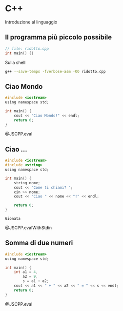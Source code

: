 <!--
author:   Gionata Massi

email:    gionata.massi@savoiabenicasa.it

version:  0.0.1

language: it

narrator: IT Italian Male

comment:  

import: https://raw.githubusercontent.com/liaTemplates/JSCPP/master/README.md
-->

# C++

Introduzione al linguaggio


## Il programma più piccolo possibile

```cpp
// file: ridotto.cpp
int main() {}
```

Sulla shell

```sh
g++ --save-temps -fverbose-asm -OO ridotto.cpp
```


## Ciao Mondo

``` c
#include <iostream>
using namespace std;

int main() {
    cout << "Ciao Mondo!" << endl;
    return 0;
}
```
@JSCPP.eval

## Ciao ...

``` c
#include <iostream>
#include <string>
using namespace std;

int main() {
    string nome;
    cout << "Come ti chiami? ";
    cin >> nome;
    cout << "Ciao " << nome << "!" << endl;

    return 0;
}
```
``` text +stdin
Gionata
```
@JSCPP.evalWithStdin

## Somma di due numeri

``` c
#include <iostream>
using namespace std;

int main() {
    int a1 = 4,
        a2 = 9,
        s = a1 + a2;
    cout << a1 << " + " << a2 << " = " << s << endl;
    return 0;
}
```
@JSCPP.eval
